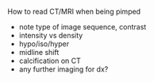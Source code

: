 How to read CT/MRI when being pimped

- note type of image sequence, contrast
- intensity vs density
- hypo/iso/hyper
- midline shift
- calcification on CT
- any further imaging for dx?

